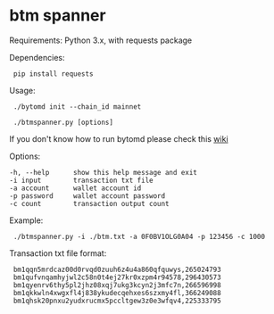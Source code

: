 # btm spanner

Requirements: Python 3.x, with requests package

Dependencies:
   ```
    pip install requests
   ```

Usage:
   ```
    ./bytomd init --chain_id mainnet
   ```
   ```
    ./btmspanner.py [options]
   ```
   If you don't know how to run bytomd please check this [wiki](https://github.com/Bytom/bytom/wiki/Build-and-Install)

Options:
   ```
  -h, --help      show this help message and exit
  -i input        transaction txt file
  -a account      wallet account id
  -p password     wallet account password
  -c count        transaction output count
  ```

Example:
   ```
    ./btmspanner.py -i ./btm.txt -a 0F0BV1OLG0A04 -p 123456 -c 1000
   ```

Transaction txt file format:
   ```
    bm1qqn5mrdcaz00d0rvqd0zuuh6z4u4a860qfquwys,265024793
    bm1qufvnqamhyjwl2c58n0t4ej27kr0xzpm4r94578,296430573
    bm1qyenrv6thy5pl2jhz08xqj7ukg3kcyn2j3mfc7n,266596998
    bm1qkkwln4xwgxfl4j838ykudecqehxes6szxmy4fl,366249088
    bm1qhsk20pnxu2yudxrucmx5pccltgew3z0e3wfqv4,225333795
   ```
